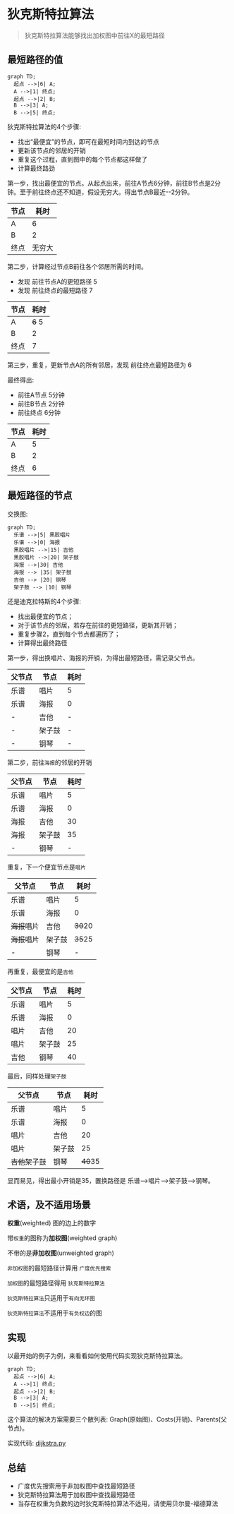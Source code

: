 # 狄克斯特拉算法

> 狄克斯特拉算法能够找出加权图中前往X的最短路径

## 最短路径的值

```mermaid
graph TD;
  起点 -->|6| A;
  A -->|1| 终点;
  起点 -->|2| B;
  B -->|3| A;
  B -->|5| 终点;
```

狄克斯特拉算法的4个步骤:

* 找出“最便宜”的节点，即可在最短时间内到达的节点
* 更新该节点的邻居的开销
* 重复这个过程，直到图中的每个节点都这样做了
* 计算最终路劲

第一步，找出最便宜的节点。从起点出来，前往A节点6分钟，前往B节点是2分钟。至于前往终点还不知道，假设无穷大。得出节点B最近--2分钟。

节点 | 耗时
--- | ---
A | 6
B | 2
终点 | 无穷大

第二步，计算经过节点B前往各个邻居所需的时间。

* 发现 前往节点A的更短路径 5
* 发现 前往终点的最短路径 7

节点 | 耗时
--- | ---
A | ~~6~~ 5
B | 2
终点 | 7

第三步，重复，更新节点A的所有邻居，发现 前往终点最短路径为 6

最终得出:

* 前往A节点 5分钟
* 前往B节点 2分钟
* 前往终点 6分钟

节点 | 耗时
--- | ---
A | 5
B | 2
终点 | 6

## 最短路径的节点

交换图:

```mermaid
graph TD;
  乐谱 -->|5| 黑胶唱片
  乐谱 -->|0| 海报
  黑胶唱片 -->|15| 吉他
  黑胶唱片 -->|20| 架子鼓
  海报 -->|30| 吉他
  海报 --> |35| 架子鼓
  吉他 --> |20| 钢琴
  架子鼓 --> |10| 钢琴
```

还是迪克拉特斯的4个步骤:

* 找出最便宜的节点；
* 对于该节点的邻居，若存在前往的更短路径，更新其开销；
* 重复步骤2，直到每个节点都遍历了；
* 计算得出最终路径

第一步，得出换唱片、海报的开销，为得出最短路径，需记录父节点。

父节点 | 节点 | 耗时
--- | --- | ---
乐谱 | 唱片 | 5
乐谱 | 海报 | 0
- | 吉他 | -
- | 架子鼓 | -
- | 钢琴 | -

第二步，前往`海报`的邻居的开销

父节点 | 节点 | 耗时
--- | --- | ---
乐谱 | 唱片 | 5
乐谱 | 海报 | 0
海报 | 吉他 | 30
海报 | 架子鼓 | 35
- | 钢琴 | -

重复，下一个便宜节点是`唱片`

父节点 | 节点 | 耗时
--- | --- | ---
乐谱 | 唱片 | 5
乐谱 | 海报 | 0
~~海报~~唱片 | 吉他 | ~~30~~20
~~海报~~唱片 | 架子鼓 | ~~35~~25
- | 钢琴 | -

再重复，最便宜的是`吉他`

父节点 | 节点 | 耗时
--- | --- | ---
乐谱 | 唱片 | 5
乐谱 | 海报 | 0
唱片 | 吉他 | 20
唱片 | 架子鼓 | 25
吉他 | 钢琴 | 40

最后，同样处理`架子鼓`

父节点 | 节点 | 耗时
--- | --- | ---
乐谱 | 唱片 | 5
乐谱 | 海报 | 0
唱片 | 吉他 | 20
唱片 | 架子鼓 | 25
~~吉他~~架子鼓 | 钢琴 | ~~40~~35

显而易见，得出最小开销是35，置换路径是 乐谱-->唱片-->架子鼓-->钢琴。

## 术语，及不适用场景

**权重**(weighted) 图的边上的数字

带`权重`的图称为**加权图**(weighted graph)

不带的是**非加权图**(unweighted graph)

`非加权图`的最短路径计算用 `广度优先搜索`

`加权图`的最短路径得用 `狄克斯特拉算法`

`狄克斯特拉算法`只适用于`有向无环图`

`狄克斯特拉算法`不适用于`有负权边`的图

## 实现

以最开始的例子为例，来看看如何使用代码实现狄克斯特拉算法。

```mermaid
graph TD;
  起点 -->|6| A;
  A -->|1| 终点;
  起点 -->|2| B;
  B -->|3| A;
  B -->|5| 终点;
```

这个算法的解决方案需要三个散列表: Graph(原始图)、Costs(开销)、Parents(父节点)。

实现代码: [dijkstra.py](dijkstra.py)

## 总结

* 广度优先搜索用于非加权图中查找最短路径
* 狄克斯特拉算法用于加权图中查找最短路径
* 当存在权重为负数的边时狄克斯特拉算法不适用，请使用贝尔曼-福德算法
